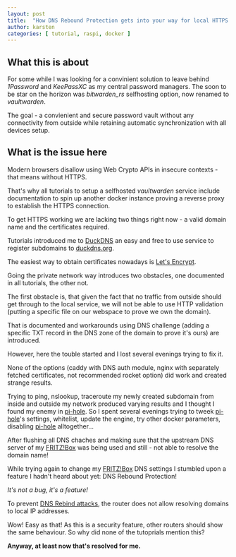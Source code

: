 ```yaml
---
layout: post
title:  "How DNS Rebound Protection gets into your way for local HTTPS secured services"
author: karsten
categories: [ tutorial, raspi, docker ]
---
```

## What this is about
For some while I was looking for a convinient solution to leave behind *1Password* and *KeePassXC* as my central password managers.
The soon to be star on the horizon was *bitwarden_rs* selfhosting option, now renamed to *vaultwarden*.

The goal - a convienient and secure password vault without any connectivity from outside while retaining automatic synchronization with all devices setup.

## What is the issue here
Modern browsers disallow using Web Crypto APIs in insecure contexts - that means without HTTPS.

That's why all tutorials to setup a selfhosted *vaultwarden* service include documentation to spin up another docker instance proving a reverse proxy to establish the HTTPS connection.

To get HTTPS working we are lacking two things right now - a valid domain name and the certificates required.

Tutorials introduced me to [DuckDNS](https://www.duckdns.org/domains) an easy and free to use service to register subdomains to [duckdns.org](https://www.duckdns.org/domains).

The easiest way to obtain certificates nowadays is [Let's Encrypt](https://letsencrypt.org/).

Going the private network way introduces two obstacles, one documented in all tutorials, the other not.

The first obstacle is, that given the fact that no traffic from outside should get through to the local service, we will not be able to use HTTP validation (putting a specific file on our webspace to prove we own the domain).

That is documented and workarounds using DNS challenge (adding a specific TXT record in the DNS zone of the domain to prove it's ours) are introduced.

However, here the touble started and I lost several evenings trying to fix it.

None of the options (caddy with DNS auth module, nginx with separately fetched certificates, not recommended rocket option) did work and created strange results.

Trying to ping, nslookup, traceroute my newly created subdomain from inside and outside my network produced varying results and I thought I found my enemy in [pi-hole](https://pi-hole.net/). So I spent several evenings trying to tweek [pi-hole](https://pi-hole.net/)'s settings, whitelist, update the engine, try other docker parameters, disabling [pi-hole](https://pi-hole.net/) alltogether...

After flushing all DNS chaches and making sure that the upstream DNS server of my [FRITZ!Box](https://avm.de/produkte/fritzbox/) was being used and still - not able to resolve the domain name!

While trying again to change my [FRITZ!Box](https://avm.de/produkte/fritzbox/) DNS settings I stumbled upon a feature I hadn't heard about yet: DNS Rebound Protection!

*It's not a bug, it's a feature!*

To prevent [DNS Rebind attacks](https://www.ceilers-news.de/serendipity/37-DNS-Rebinding-Ein-altbekannter-Angriff-kompromittiert-Router.html), the router does not allow resolving domains to local IP addresses.

Wow! Easy as that! As this is a security feature, other routers should show the same behaviour. So why did none of the tutoprials mention this?

**Anyway, at least now that's resolved for me.**
